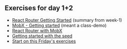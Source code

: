 ## Exercises for day 1+2

- [React Router Getting Started](https://docs.google.com/document/d/1ZTx3u50D3VWct3QCqwfRpk2Nq12kRrY1B_KFy9rufF4/edit) (summary from week-1)
- [MobX - Getting started](https://docs.google.com/document/d/1WsyQTcXsq_8B_6gUiHmVpPZMG9saoRjVw0pxSgFqOKU/edit#heading=h.gjdgxs) (meant a class-demo)
- [React Router with MobX](https://docs.google.com/document/d/1uxKG0nQKd9ZrOOW4JCWrnEgacadAdy3Yq5-Tk3V3eCQ/edit?usp=sharing)
- [Getting started with the seed](#)
- [Start on this Friday's exercises](https://github.com/CphBusCosSem3/Exercises/blob/master/SP/SP7/sp-7.md)
